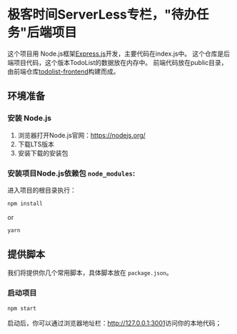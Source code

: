 # 极客时间ServerLess专栏，"待办任务"后端项目

这个项目用 Node.js框架[Express.js](http://expressjs.com/en/4x/api.html#express)开发，主要代码在index.js中。
这个仓库是后端项目代码，这个版本TodoList的数据放在内存中。
前端代码放在public目录，由前端仓库[todolist-frontend](https://github.com/pusongyang/todolist-frontend)构建而成。

## 环境准备    
### 安装 Node.js   
1. 浏览器打开Node.js官网：<https://nodejs.org/>
2. 下载LTS版本
3. 安装下载的安装包

### 安装项目Node.js依赖包 `node_modules`:
进入项目的根目录执行：
```bash
npm install
```

or

```bash
yarn
```

## 提供脚本

我们将提供你几个常用脚本，具体脚本放在 `package.json`。

### 启动项目

```bash
npm start
```
启动后，你可以通过浏览器地址栏：<http://127.0.0.1:3001>访问你的本地代码；
